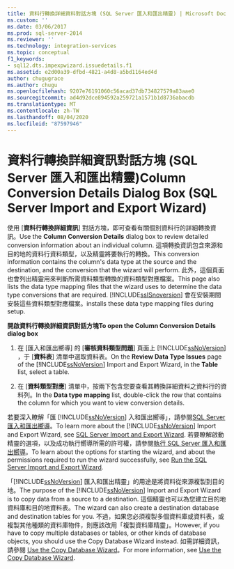 ```yaml
---
title: 資料行轉換詳細資料對話方塊 (SQL Server 匯入和匯出精靈) | Microsoft Docs
ms.custom: ''
ms.date: 03/06/2017
ms.prod: sql-server-2014
ms.reviewer: ''
ms.technology: integration-services
ms.topic: conceptual
f1_keywords:
- sql12.dts.impexpwizard.issuedetails.f1
ms.assetid: e2d00a39-dfbd-4821-a4d8-a5bd1164ed4d
author: chugugrace
ms.author: chugu
ms.openlocfilehash: 9207e76191060c56acad37db734827579a83aae0
ms.sourcegitcommit: ad4d92dce894592a259721a1571b1d8736abacdb
ms.translationtype: MT
ms.contentlocale: zh-TW
ms.lasthandoff: 08/04/2020
ms.locfileid: "87597946"
---
```

# <a name="column-conversion-details-dialog-box-sql-server-import-and-export-wizard"></a><span data-ttu-id="c9ccc-102">資料行轉換詳細資訊對話方塊 (SQL Server 匯入和匯出精靈)</span><span class="sxs-lookup"><span data-stu-id="c9ccc-102">Column Conversion Details Dialog Box (SQL Server Import and Export Wizard)</span></span>
  <span data-ttu-id="c9ccc-103">使用 [**資料行轉換詳細資訊**] 對話方塊，即可查看有關個別資料行的詳細轉換資訊。</span><span class="sxs-lookup"><span data-stu-id="c9ccc-103">Use the **Column Conversion Details** dialog box to review detailed conversion information about an individual column.</span></span> <span data-ttu-id="c9ccc-104">這項轉換資訊包含來源和目的地的資料行資料類型，以及精靈將要執行的轉換。</span><span class="sxs-lookup"><span data-stu-id="c9ccc-104">This conversion information contains the column's data type at the source and the destination, and the conversion that the wizard will perform.</span></span> <span data-ttu-id="c9ccc-105">此外，這個頁面也會列出精靈用來判斷所需資料類型轉換的資料類型對應檔案。</span><span class="sxs-lookup"><span data-stu-id="c9ccc-105">This page also lists the data type mapping files that the wizard uses to determine the data type conversions that are required.</span></span> [!INCLUDE[ssISnoversion](../../includes/ssisnoversion-md.md)] <span data-ttu-id="c9ccc-106">會在安裝期間安裝這些資料類型對應檔案。</span><span class="sxs-lookup"><span data-stu-id="c9ccc-106">installs these data type mapping files during setup.</span></span>  
  
 <span data-ttu-id="c9ccc-107">**開啟資料行轉換詳細資訊對話方塊**</span><span class="sxs-lookup"><span data-stu-id="c9ccc-107">**To open the Column Conversion Details dialog box**</span></span>  
  
1.  <span data-ttu-id="c9ccc-108">在 [匯入和匯出嚮導] 的 [**審核資料類型問題**] 頁面上 [!INCLUDE[ssNoVersion](../../includes/ssnoversion-md.md)] ，于 [**資料表**] 清單中選取資料表。</span><span class="sxs-lookup"><span data-stu-id="c9ccc-108">On the **Review Data Type Issues** page of the [!INCLUDE[ssNoVersion](../../includes/ssnoversion-md.md)] Import and Export Wizard, in the **Table** list, select a table.</span></span>  
  
2.  <span data-ttu-id="c9ccc-109">在 [**資料類型對應**] 清單中，按兩下包含您要查看其轉換詳細資料之資料行的資料列。</span><span class="sxs-lookup"><span data-stu-id="c9ccc-109">In the **Data type mapping** list, double-click the row that contains the column for which you want to view conversion details.</span></span>  
  
 <span data-ttu-id="c9ccc-110">若要深入瞭解「匯 [!INCLUDE[ssNoVersion](../../includes/ssnoversion-md.md)] 入和匯出嚮導」，請參閱[SQL Server 匯入和匯出嚮導](import-and-export-data-with-the-sql-server-import-and-export-wizard.md)。</span><span class="sxs-lookup"><span data-stu-id="c9ccc-110">To learn more about the [!INCLUDE[ssNoVersion](../../includes/ssnoversion-md.md)] Import and Export Wizard, see [SQL Server Import and Export Wizard](import-and-export-data-with-the-sql-server-import-and-export-wizard.md).</span></span> <span data-ttu-id="c9ccc-111">若要瞭解啟動精靈的選項，以及成功執行嚮導所需的許可權，請參閱[執行 SQL Server 匯入和匯出嚮導](start-the-sql-server-import-and-export-wizard.md)。</span><span class="sxs-lookup"><span data-stu-id="c9ccc-111">To learn about the options for starting the wizard, and about the permissions required to run the wizard successfully, see [Run the SQL Server Import and Export Wizard](start-the-sql-server-import-and-export-wizard.md).</span></span>  
  
 <span data-ttu-id="c9ccc-112">「[!INCLUDE[ssNoVersion](../../includes/ssnoversion-md.md)] 匯入和匯出精靈」的用途是將資料從來源複製到目的地。</span><span class="sxs-lookup"><span data-stu-id="c9ccc-112">The purpose of the [!INCLUDE[ssNoVersion](../../includes/ssnoversion-md.md)] Import and Export Wizard is to copy data from a source to a destination.</span></span> <span data-ttu-id="c9ccc-113">這個精靈也可以為您建立目的地資料庫和目的地資料表。</span><span class="sxs-lookup"><span data-stu-id="c9ccc-113">The wizard can also create a destination database and destination tables for you.</span></span> <span data-ttu-id="c9ccc-114">不過，如果您必須複製多個資料庫或資料表，或複製其他種類的資料庫物件，則應該改用「複製資料庫精靈」。</span><span class="sxs-lookup"><span data-stu-id="c9ccc-114">However, if you have to copy multiple databases or tables, or other kinds of database objects, you should use the Copy Database Wizard instead.</span></span> <span data-ttu-id="c9ccc-115">如需詳細資訊，請參閱 [Use the Copy Database Wizard](../../relational-databases/databases/use-the-copy-database-wizard.md)。</span><span class="sxs-lookup"><span data-stu-id="c9ccc-115">For more information, see [Use the Copy Database Wizard](../../relational-databases/databases/use-the-copy-database-wizard.md).</span></span>  
  
  
